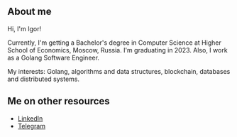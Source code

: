 ## About me

Hi, I'm Igor!

Currently, I'm getting a Bachelor's degree in Computer Science at Higher School of Economics, Moscow, Russia. I'm graduating in 2023. Also, I work as a Golang Software Engineer.

My interests: Golang, algorithms and data structures, blockchain, databases and distributed systems.

## Me on other resources
- [LinkedIn](https://www.linkedin.com/in/baliukigor)
- [Telegram](https://t.me/lodthe)
